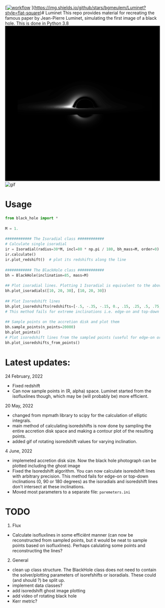 [[![workflow](.github/workflows/python-app.yml)](https://img.shields.io/appveyor/ci/bgmeulem/Luminet/build.svg)
](https://img.shields.io/github/stars/bgmeulem/Luminet?style=flat-square)#
Luminet
This repo provides material for recreating the famous paper by Jean-Pierre Luminet, simulating the first image of a black hole. This is done in Python 3.8
<img src="SampledPoints_incl=85.png" alt="Picture" />
<img src="output.gif" alt="gif" />


# Usage

```python
from black_hole import *

M = 1.

############ The Isoradial class ############
# Calculate single isoradial
ir = Isoradial(radius=30*M, incl=80 * np.pi / 180, bh_mass=M, order=0)
ir.calculate()
ir.plot_redshift()  # plot its redshifts along the line

############ The BlackHole class ############
bh = BlackHole(inclination=85, mass=M)

## Plot isoradial lines. Plotting 1 Isoradial is equivalent to the above method
bh.plot_isoradials([10, 20, 30], [10, 20, 30])

## Plot Isoredshift lines
bh.plot_isoredshifts(redshifts=[-.5, -.35, -.15, 0., .15, .25, .5, .75, 1.])
# This method fails for extreme inclinations i.e. edge-on and top-down

## Sample points on the accretion disk and plot them
bh.sample_points(n_points=20000)
bh.plot_points()
# Plot isoredshift lines from the sampled points (useful for edge-on or top-down view, where the other method fails)
bh.plot_isoredshifts_from_points()
```

# Latest updates:
24 February, 2022
- Fixed redshift
- Can now sample points in (R, alpha) space. Luminet started from the isofluxlines though, which may be (will probably be) more efficient.

20 May, 2022 
- changed from mpmath library to scipy for the calculation of elliptic integrals. 
- main method of calculating isoredshifts is now done by sampling the entire accretion disk space and making a contour plot of the resulting points.  
- added gif of rotating isoredshift values for varying inclination. 

4 June, 2022
- implemeted accretion disk size. Now the black hole photograph can be plotted including the ghost image
- Fixed the Isoredshift algorithm. You can now calculate isoredshift lines with arbitrary precision. This method fails for edge-on or top-down inclinations (0, 90 or 180 degrees) as the isoradials and isoredshift lines don't intersect at these inclinations.
- Moved most parameters to a separate file: `paremeters.ini`
# TODO

1. Flux
  - Calculate isofluxlines in some efficiënt manner (can now be reconstructed from sampled points, but it would be neat to sample points based on isofluxlines). Perhaps calulating some points and reconstructing the lines?

2. General
- clean up class structure. The BlackHole class does not need to contain the solver/plotting parameters of isorefshifts or isoradials. These could (and should ?) be split up. 
- implement data classes?
- add isoredshift ghost image plotting 
- add video of rotating black hole
- Kerr metric? 
